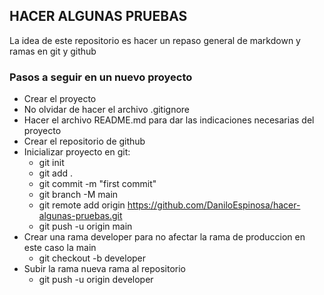 ## HACER ALGUNAS PRUEBAS

La idea de este repositorio es hacer un repaso general de markdown y ramas en git y github

### Pasos a seguir en un nuevo proyecto

- Crear el proyecto
- No olvidar de hacer el archivo .gitignore
- Hacer el archivo README.md para dar las indicaciones necesarias del proyecto
- Crear el repositorio de github
- Inicializar proyecto en git:
    - git init
    - git add .
    - git commit -m "first commit"
    - git branch -M main
    - git remote add origin https://github.com/DaniloEspinosa/hacer-algunas-pruebas.git
    - git push -u origin main
- Crear una rama developer para no afectar la rama de produccion en este caso la main
    - git checkout -b developer
- Subir la rama nueva rama al repositorio
    - git push -u origin developer

